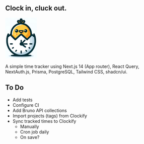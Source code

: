 ## Clock in, cluck out.

<img src="public/logo.png" width="100" height="auto">

A simple time tracker using Next.js 14 (App router), React Query, NextAuth.js,
Prisma, PostgreSQL, Tailwind CSS, shadcn/ui.

## To Do

- Add tests
- Configure CI
- Add Bruno API collections
- Import projects (tags) from Clockify
- Sync tracked times to Clockify
  - Manually
  - Cron job daily
  - On save?

